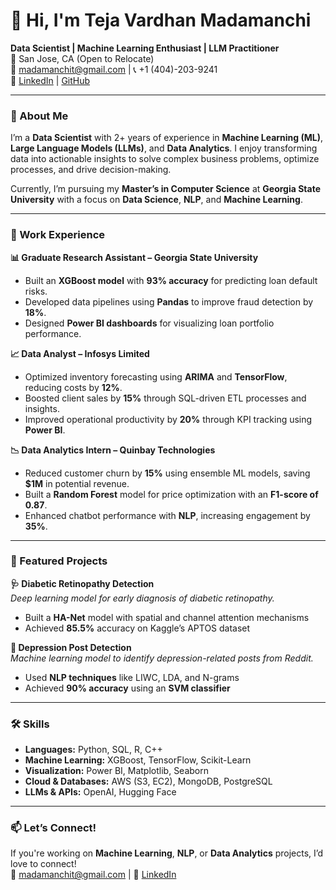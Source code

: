 # 👋 Hi, I'm Teja Vardhan Madamanchi

**Data Scientist | Machine Learning Enthusiast | LLM Practitioner**  
📍 San Jose, CA (Open to Relocate)  
📧 madamanchit@gmail.com | 📞 +1 (404)-203-9241  
🔗 [LinkedIn](https://linkedin.com/in/tejavardhan1) | [GitHub](https://github.com/teja266)

---

### 🚀 About Me  

I’m a **Data Scientist** with 2+ years of experience in **Machine Learning (ML)**, **Large Language Models (LLMs)**, and **Data Analytics**. I enjoy transforming data into actionable insights to solve complex business problems, optimize processes, and drive decision-making.  

Currently, I’m pursuing my **Master’s in Computer Science** at **Georgia State University** with a focus on **Data Science**, **NLP**, and **Machine Learning**.

---

### 💼 Work Experience  

**📊 Graduate Research Assistant – Georgia State University**  
- Built an **XGBoost model** with **93% accuracy** for predicting loan default risks.  
- Developed data pipelines using **Pandas** to improve fraud detection by **18%**.  
- Designed **Power BI dashboards** for visualizing loan portfolio performance.  

**📈 Data Analyst – Infosys Limited**  
- Optimized inventory forecasting using **ARIMA** and **TensorFlow**, reducing costs by **12%**.  
- Boosted client sales by **15%** through SQL-driven ETL processes and insights.  
- Improved operational productivity by **20%** through KPI tracking using **Power BI**.  

**📉 Data Analytics Intern – Quinbay Technologies**  
- Reduced customer churn by **15%** using ensemble ML models, saving **$1M** in potential revenue.  
- Built a **Random Forest** model for price optimization with an **F1-score of 0.87**.  
- Enhanced chatbot performance with **NLP**, increasing engagement by **35%**.  

---

### 📂 Featured Projects  

**🩺 Diabetic Retinopathy Detection**  
_Deep learning model for early diagnosis of diabetic retinopathy._  
- Built a **HA-Net** model with spatial and channel attention mechanisms  
- Achieved **85.5%** accuracy on Kaggle’s APTOS dataset  

**💬 Depression Post Detection**  
_Machine learning model to identify depression-related posts from Reddit._  
- Used **NLP techniques** like LIWC, LDA, and N-grams  
- Achieved **90% accuracy** using an **SVM classifier**  

---

### 🛠️ Skills  

- **Languages:** Python, SQL, R, C++  
- **Machine Learning:** XGBoost, TensorFlow, Scikit-Learn  
- **Visualization:** Power BI, Matplotlib, Seaborn  
- **Cloud & Databases:** AWS (S3, EC2), MongoDB, PostgreSQL  
- **LLMs & APIs:** OpenAI, Hugging Face  

---

### 📫 Let’s Connect!  

If you're working on **Machine Learning**, **NLP**, or **Data Analytics** projects, I’d love to connect!  
📧 madamanchit@gmail.com | 🔗 [LinkedIn](https://linkedin.com/in/teja266)  
